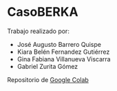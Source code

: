 # CasoBERKA

Trabajo realizado por:
- José Augusto Barrero Quispe
- Kiara Belén Fernandez Gutiérrez
- Gina Fabiana Villanueva Viscarra
- Gabriel Zurita Gómez

Repositorio de [Google Colab](https://colab.research.google.com/drive/1CclmERbvoQ1F0ef0r7hAP17uYQSrJTEH)
